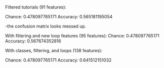 Filtered tutorials (91 features): 

Chance: 0.478097765171
Accuracy: 0.565181195054

-the confusion matrix looks messed up. 

With filtering and new loop features (95 features): 
Chance: 0.478097765171
Accuracy: 0.567674352816

With classes, filtering, and loops (138 features):

Chance: 0.478097765171
Accuracy: 0.641512151032



